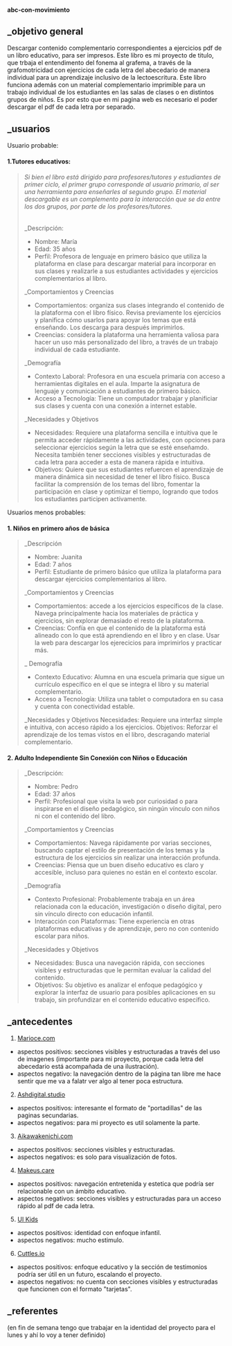 

#### abc-con-movimiento

## _objetivo general
Descargar contenido complementario correspondientes a ejercicios pdf de un libro educativo, para ser impresos. Este libro es mi proyecto de titulo, que trbaja el entendimento del fonema al grafema, a través de la grafomotricidad con ejercicios de cada letra del abecedario de manera individual para un aprendizaje inclusivo de la lectoescritura. Este libro funciona además con un material complementario imprimible para un trabajo individual de los estudiantes en las salas de clases o en distintos grupos de niños. Es por esto que en mi pagina web es necesario el poder descargar el pdf de cada letra por separado. 

## _usuarios

 Usuario probable: 
#### 1.Tutores educativos: 
> ###### Si bien el libro está dirigido para profesores/tutores y estudiantes de primer ciclo, el primer grupo corresponde al usuario primario, al ser una herramienta para enseñarles al segundo grupo. El material descargable es un complemento para la interacción que se da entre los dos grupos, por parte de los profesores/tutores.
> _Descripción:
> * Nombre: María
> * Edad: 35 años
> * Perfil: Profesora de lenguaje en primero básico que utiliza la plataforma en clase para descargar material para incorporar en sus clases y realizarle a sus estudiantes actividades y ejercicios complementarios al libro.
> 
> _Comportamientos y Creencias
> * Comportamientos: organiza sus clases integrando el contenido de la plataforma con el libro físico. Revisa previamente los ejercicios y planifica cómo usarlos para apoyar los temas que está enseñando. Los descarga para después imprimirlos.
> * Creencias:  considera la plataforma una herramienta valiosa para hacer un uso más personalizado del libro, a través de un trabajo individual de cada estudiante. 
>
> _Demografía
> * Contexto Laboral: Profesora en una escuela primaria con acceso a herramientas digitales en el aula. Imparte la asignatura de lenguaje y comunicación a estudiantes de primero básico.
> * Acceso a Tecnología: Tiene un computador trabajar y planificiar sus clases y cuenta con una conexión a internet estable.
>
> _Necesidades y Objetivos
> * Necesidades: Requiere una plataforma sencilla e intuitiva que le permita acceder rápidamente a las actividades, con opciones para seleccionar ejercicios según la letra que se esté enseñamdo. Necesita también tener secciones visibles y estructuradas de cada letra para acceder a esta de manera rápida e intuitiva.
> * Objetivos: Quiere que sus estudiantes refuercen el aprendizaje de manera dinámica sin necesidad de tener el libro físico. Busca facilitar la comprensión de los temas del libro, fomentar la participación en clase y optimizar el tiempo, logrando que todos los estudiantes participen activamente.


Usuarios menos probables:
#### 1. Niños en primero años de básica
> _Descripción
> * Nombre: Juanita
> * Edad: 7 años
> * Perfil: Estudiante de primero básico que utiliza la plataforma para descargar ejercicios complementarios al libro.
>
> _Comportamientos y Creencias
> * Comportamientos: accede a los ejercicios específicos de la clase. Navega principalmente hacia los materiales de práctica y ejercicios, sin explorar demasiado el resto de la plataforma. 
> * Creencias: Confía en que el contenido de la plataforma está alineado con lo que está aprendiendo en el libro y en clase. Usar la web para descargar los ejerecicios para imprimirlos y practicar más. 
> 
> _ Demografía
> * Contexto Educativo: Alumna en una escuela primaria que sigue un currículo específico en el que se integra el libro y su material complementario.
> * Acceso a Tecnología: Utiliza una tablet o computadora en su casa y cuenta con conectividad estable.
> 
> _Necesidades y Objetivos
> Necesidades: Requiere una interfaz simple e intuitiva, con acceso rápido a los ejercicios.
> Objetivos: Reforzar el aprendizaje de los temas vistos en el libro, descragando material complementario.


#### 2. Adulto Independiente Sin Conexión con Niños o Educación
> _Descripción:
> * Nombre: Pedro
> * Edad: 37 años
> * Perfil: Profesional que visita la web por curiosidad o para inspirarse en el diseño pedagógico, sin ningún vínculo con niños ni con el contenido del libro.
>
> _Comportamientos y Creencias
> * Comportamientos: Navega rápidamente por varias secciones, buscando captar el estilo de presentación de los temas y la estructura de los ejercicios sin realizar una interacción profunda.
> * Creencias: Piensa que un buen diseño educativo es claro y accesible, incluso para quienes no están en el contexto escolar.
>
> _Demografía
> * Contexto Profesional: Probablemente trabaja en un área relacionada con la educación, investigación o diseño digital, pero sin vínculo directo con educación infantil.
> * Interacción con Plataformas: Tiene experiencia en otras plataformas educativas y de aprendizaje, pero no con contenido escolar para niños.
> 
> _Necesidades y Objetivos
> * Necesidades: Busca una navegación rápida, con secciones visibles y estructuradas que le permitan evaluar la calidad del contenido.
> * Objetivos: Su objetivo es analizar el enfoque pedagógico y explorar la interfaz de usuario para posibles aplicaciones en su trabajo, sin profundizar en el contenido educativo específico.

## _antecedentes

1. [Marioce.com](https://marioecg.com/?ref=godly)
* aspectos positivos: secciones visibles y estructuradas a través del uso de imagenes (importante para mi proyecto, porque cada letra del abecedario está acompañada de una ilustración).
* aspectos negativo: la navegación dentro de la página tan libre me hace sentir que me va a falatr ver algo al tener poca estructura.

2. [Ashdigital.studio](https://dashdigital.studio/?ref=godly)
* aspectos positivos: interesante el formato de "portadillas" de las paginas secundarias.
* aspectos negativos: para mi proyecto es util solamente la parte.

3. [Aikawakenichi.com](https://aikawakenichi.com/?ref=godly)
* aspectos positivos: secciones visibles y estructuradas.
* aspectos negativos: es solo para visualización de fotos.

4. [Makeus.care](https://makeus.care/)
* aspectos positivos: navegación entretenida y estetica que podría ser relacionable con un ámbito educativo.
* aspectos negativos: secciones visibles y estructuradas para un acceso rápido al pdf de cada letra.

 5. [UI Kids](https://buttons.evrone.com/4/)
* aspectos positivos: identidad con enfoque infantil.
* aspectos negativos: mucho estimulo.

6. [Cuttles.io](https://www.cuttles.io/)
* aspectos positivos: enfoque educativo y la sección de testimonios podría ser útil en un futuro, escalando el proyecto.
* aspectos negativos: no cuenta con secciones visibles y estructuradas que funcionen con el formato "tarjetas".


## _referentes
(en fin de semana tengo que trabajar en la identidad del proyecto para el lunes y ahí lo voy a tener definido)




